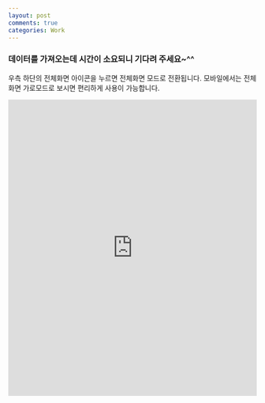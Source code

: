 ```yaml
---
layout: post
comments: true
categories: Work
---
```

### 데이터를 가져오는데 시간이 소요되니 기다려 주세요~^^
우측 하단의 전체화면 아이콘을 누르면 전체화면 모드로 전환됩니다.
모바일에서는 전체화면 가로모드로 보시면 편리하게 사용이 가능합니다.

<iframe width="100%" height="600" src="https://public.tableau.com/views/7785/1_1?:embed=y&:display_count=yes&publish=yes&:origin=viz_share_link" frameborder="0" style="border:0" allowfullscreen></iframe>

